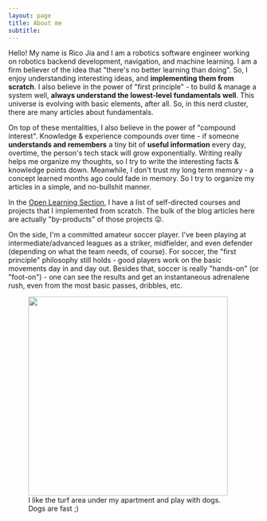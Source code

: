 ```yaml
---
layout: page
title: About me
subtitle:
---
```


Hello! My name is Rico Jia and I am a robotics software engineer working on robotics backend development, navigation, and machine learning. I am a firm believer of the idea that "there's no better learning than doing". So, I enjoy understanding interesting ideas, and **implementing them from scratch**. I also believe in the power of "first principle" - to build & manage a system well, **always understand the lowest-level fundamentals well**. This universe is evolving with basic elements, after all. So, in this nerd cluster, there are many articles about fundamentals. 

On top of these mentalities, I also believe in the power of "compound interest". Knowledge & experience compounds over time - if someone **understands and remembers** a tiny bit of **useful information** every day, overtime, the person's tech stack will grow exponentially. Writing really helps me organize my thoughts, so I try to write the interesting facts & knowledge points down. Meanwhile, I don't trust my long term memory - a concept learned months ago could fade in memory. So I try to organize my articles in a simple, and no-bullshit manner.

In the [Open Learning Section](https://ricojia.github.io/openlearning), I have a list of self-directed courses and projects that I implemented from scratch. The bulk of the blog articles here are actually "by-products" of those projects 😛.

On the side, I'm a committed amateur soccer player. I've been playing at intermediate/advanced leagues as a striker, midfielder, and even defender (depending on what the team needs, of course). For soccer, the "first principle" philosophy still holds - good players work on the basic movements day in and day out. Besides that, soccer is really "hands-on" (or "foot-on") - one can see the results and get an instantaneous adrenalene rush, even from the most basic passes, dribbles, etc.

<p align="center">
    <figure>
        <img src="https://github.com/user-attachments/assets/940f009f-d17f-438b-8d05-b540c5e18516" height="400" alt=""/>
        <figcaption> I like the turf area under my apartment and play with dogs. Dogs are fast ;) </figcaption>
    </figure>
</p>


